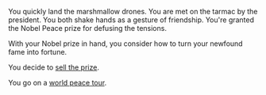 You quickly land the marshmallow drones. 
You are met on the tarmac by the president. 
You both shake hands as a gesture of friendship. 
You're granted the Nobel Peace prize for defusing the tensions.

With your Nobel prize in hand, you consider how to turn your
newfound fame into fortune.

You decide to [sell the prize](sell/sell.md).

You go on a [world peace tour](tour/tour.md).
